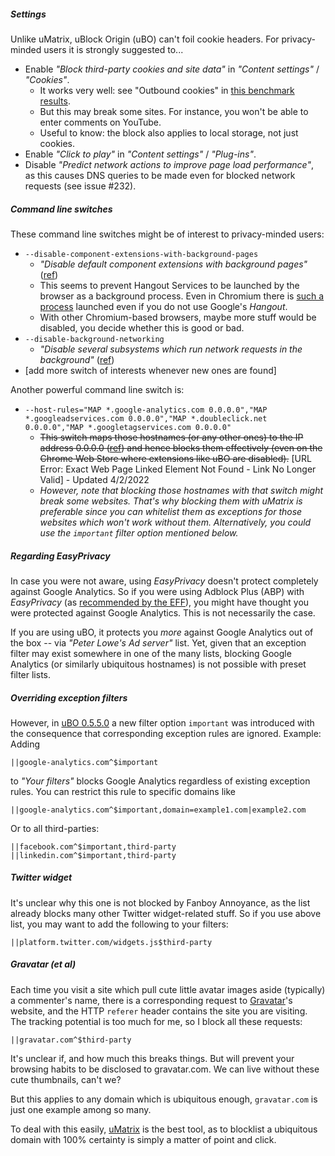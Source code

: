 ##### Settings

Unlike uMatrix, uBlock Origin (uBO) can't foil cookie headers. For privacy-minded users it is strongly suggested to...

- Enable _"Block third-party cookies and site data"_ in _"Content settings"_ / _"Cookies"_.
    - It works very well: see "Outbound cookies" in [this benchmark results](./%C2%B5Block-and-others:-Blocking-ads,-trackers,-malwares).
    - But this may break some sites. For instance, you won't be able to enter comments on YouTube.
    - Useful to know: the block also applies to local storage, not just cookies.
- Enable _"Click to play"_ in _"Content settings"_ / _"Plug-ins"_.
- Disable _"Predict network actions to improve page load performance"_, as this causes DNS queries to be made even for blocked network requests (see issue #232).

##### Command line switches

These command line switches might be of interest to privacy-minded users:

- `--disable-component-extensions-with-background-pages`
    - _"Disable default component extensions with background pages"_ ([ref](https://peter.sh/experiments/chromium-command-line-switches/#disable-component-extensions-with-background-pages))
    - This seems to prevent Hangout Services to be launched by the browser as a background process. Even in Chromium there is [such a process](https://source.chromium.org/chromium/chromium/src/+/main:chrome/browser/resources/hangout_services/background.html) launched even if you do not use Google's _Hangout_.
    - With other Chromium-based browsers, maybe more stuff would be disabled, you decide whether this is good or bad.
- `--disable-background-networking`
    - _"Disable several subsystems which run network requests in the background"_ ([ref](https://peter.sh/experiments/chromium-command-line-switches/#disable-background-networking))
- [add more switch of interests whenever new ones are found]

Another powerful command line switch is:

- `--host-rules="MAP *.google-analytics.com 0.0.0.0","MAP *.googleadservices.com 0.0.0.0","MAP *.doubleclick.net 0.0.0.0","MAP *.googletagservices.com 0.0.0.0"`
    - ~~This switch maps those hostnames (or any other ones) to the IP address 0.0.0.0 ([ref](https://peter.sh/experiments/chromium-command-line-switches/#host-rules)) and hence blocks them effectively (even on the Chrome Web Store where extensions like uBO are disabled).~~ [URL Error: Exact Web Page Linked Element Not Found - Link No Longer Valid] - Updated 4/2/2022
    - _However, note that blocking those hostnames with that switch might break some websites. That's why blocking them with uMatrix is preferable since you can whitelist them as exceptions for those websites which won't work without them. Alternatively, you could use the `important` filter option mentioned below._

##### Regarding EasyPrivacy

In case you were not aware, using _EasyPrivacy_ doesn't protect completely against Google Analytics. So if you were using Adblock Plus (ABP) with _EasyPrivacy_ (as [recommended by the EFF](https://www.eff.org/deeplinks/2012/04/4-simple-changes-protect-your-privacy-online)), you might have thought you were protected against Google Analytics. This is not necessarily the case.

If you are using uBO, it protects you *more* against Google Analytics out of the box -- via _"Peter Lowe's Ad server"_ list. Yet, given that an exception filter may exist somewhere in one of the many lists, blocking Google Analytics (or similarly ubiquitous hostnames) is not possible with preset filter lists.

##### Overriding exception filters

However, in [uBO 0.5.5.0](https://github.com/gorhill/uBlock/releases/tag/0.5.5.0) a new filter option `important` was introduced with the consequence that corresponding exception rules are ignored. Example: Adding

    ||google-analytics.com^$important

to _"Your filters"_ blocks Google Analytics regardless of existing exception rules. You can restrict this rule to specific domains like

    ||google-analytics.com^$important,domain=example1.com|example2.com

Or to all third-parties:

    ||facebook.com^$important,third-party
    ||linkedin.com^$important,third-party

##### Twitter widget

It's unclear why this one is not blocked by Fanboy Annoyance, as the list already blocks many other Twitter widget-related stuff. So if you use above list, you may want to add the following to your filters:

`||platform.twitter.com/widgets.js$third-party`

##### Gravatar (et al)

Each time you visit a site which pull cute little avatar images aside (typically) a commenter's name, there is a corresponding request to [Gravatar](https://en.gravatar.com/)'s website, and the HTTP `referer` header contains the site you are visiting. The tracking potential is too much for me, so I block all these requests:

`||gravatar.com^$third-party`

It's unclear if, and how much this breaks things. But will prevent your browsing habits to be disclosed to gravatar.com. We can live without these cute thumbnails, can't we?

But this applies to any domain which is ubiquitous enough, `gravatar.com` is just one example among so many.

To deal with this easily, [uMatrix](https://github.com/gorhill/uMatrix) is the best tool, as to blocklist a ubiquitous domain with 100% certainty is simply a matter of point and click.

